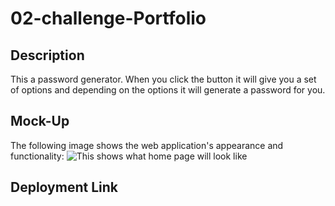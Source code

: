 # 02-challenge-Portfolio

## Description

This a password generator. When you click the button it will give you a set of options and depending on the options it will generate a password for you.

## Mock-Up

The following image shows the web application's appearance and functionality: 
![This shows what home page will look like](./assets/)

## Deployment Link



